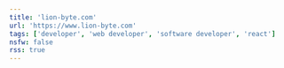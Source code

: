 ```yaml
---
title: 'lion-byte.com'
url: 'https://www.lion-byte.com'
tags: ['developer', 'web developer', 'software developer', 'react']
nsfw: false
rss: true
---
```

